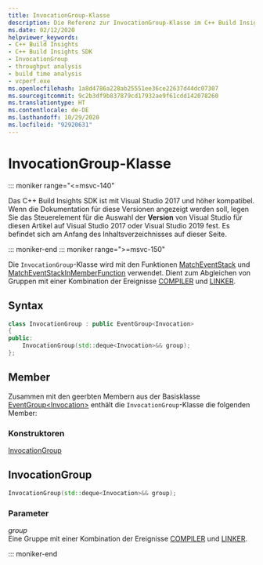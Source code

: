 ```yaml
---
title: InvocationGroup-Klasse
description: Die Referenz zur InvocationGroup-Klasse im C++ Build Insights SDK.
ms.date: 02/12/2020
helpviewer_keywords:
- C++ Build Insights
- C++ Build Insights SDK
- InvocationGroup
- throughput analysis
- build time analysis
- vcperf.exe
ms.openlocfilehash: 1a8d4786a228ab25551ee36ce22637d44dc07307
ms.sourcegitcommit: 9c2b3df9b837879cd17932ae9f61cdd142078260
ms.translationtype: HT
ms.contentlocale: de-DE
ms.lasthandoff: 10/29/2020
ms.locfileid: "92920631"
---
```

# <a name="invocationgroup-class"></a>InvocationGroup-Klasse

::: moniker range="<=msvc-140"

Das C++ Build Insights SDK ist mit Visual Studio 2017 und höher kompatibel. Wenn die Dokumentation für diese Versionen angezeigt werden soll, legen Sie das Steuerelement für die Auswahl der **Version** von Visual Studio für diesen Artikel auf Visual Studio 2017 oder Visual Studio 2019 fest. Es befindet sich am Anfang des Inhaltsverzeichnisses auf dieser Seite.

::: moniker-end
::: moniker range=">=msvc-150"

Die `InvocationGroup`-Klasse wird mit den Funktionen [MatchEventStack](../functions/match-event-stack.md) und [MatchEventStackInMemberFunction](../functions/match-event-stack-in-member-function.md) verwendet. Dient zum Abgleichen von Gruppen mit einer Kombination der Ereignisse [COMPILER](../event-table.md#compiler) und [LINKER](../event-table.md#linker).

## <a name="syntax"></a>Syntax

```cpp
class InvocationGroup : public EventGroup<Invocation>
{
public:
    InvocationGroup(std::deque<Invocation>&& group);
};
```

## <a name="members"></a>Member

Zusammen mit den geerbten Membern aus der Basisklasse [EventGroup\<Invocation\>](event-group.md) enthält die `InvocationGroup`-Klasse die folgenden Member:

### <a name="constructors"></a>Konstruktoren

[InvocationGroup](#invocation-group)

## <a name="invocationgroup"></a><a name="invocation-group"></a> InvocationGroup

```cpp
InvocationGroup(std::deque<Invocation>&& group);
```

### <a name="parameters"></a>Parameter

*group*\
Eine Gruppe mit einer Kombination der Ereignisse [COMPILER](../event-table.md#compiler) und [LINKER](../event-table.md#linker).

::: moniker-end

